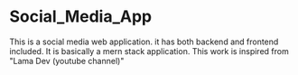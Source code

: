 # Social_Media_App
This is a social media web application. it has both backend and frontend included. It is basically a mern stack application. This work is inspired from "Lama Dev (youtube channel)"
